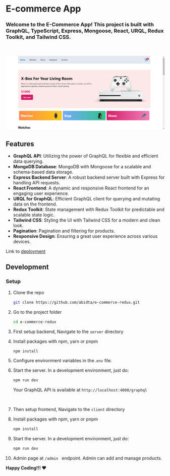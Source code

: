 # E-commerce App

### Welcome to the E-Commerce App! This project is built with GraphQL, TypeScript, Express, Mongoose, React, URQL, Redux Toolkit, and Tailwind CSS.
<br></br>
<kbd>[![banner](./client/public/images/image.png)](https://e-commerce-redux-abidta.vercel.app/)<kbd>
## Features

- **GraphQL API**:  Utilizing the power of GraphQL for flexible and efficient data querying.
- **MongoDB Database**:  MongoDB with Mongoose for a scalable and schema-based data storage.
- **Express Backend Server**:  A robust backend server built with Express for handling API requests.
- **React Frontend**:  A dynamic and responsive React frontend for an engaging user experience.
- **URQL for GraphQL**:  Efficient GraphQL client for querying and mutating data on the frontend.
- **Redux Toolkit**:  State management with Redux Toolkit for predictable and scalable state logic.
- **Tailwind CSS**:  Styling the UI with Tailwind CSS for a modern and clean look.
- **Pagination**:  Pagination and filtering for products.
- **Responsive Design**:  Ensuring a great user experience across various devices.


Link to [deployment](https://e-commerce-redux-abidta.vercel.app/)

## Development

### Setup

1. Clone the repo

   ```sh
   git clone https://github.com/abidta/e-commerce-redux.git
   ```
2. Go to the project folder

   ```sh
   cd e-commerce-redux
   ```

3. First setup backend, Navigate to the `server` directory
   
4. Install packages with npm, yarn or pnpm

   ```sh
   npm install
   ```
5. Configure environment variables in the`.env` file.
6. Start the server. In a development environment, just do:

   ```sh
   npm run dev
   ```
   Your GraphQL API is available at `http://localhost:4000/graphql` 
<br>

7. Then setup frontend, Navigate to the `client` directory

8. Install packages with npm, yarn or pnpm

   ```sh
   npm install
   ```
9. Start the server. In a development environment, just do:

   ```sh
   npm run dev
   ```
10. Admin page at ```/admin ``` endpoint.
   Admin can add and manage products.
   
**Happy Coding!!! ❤️**
